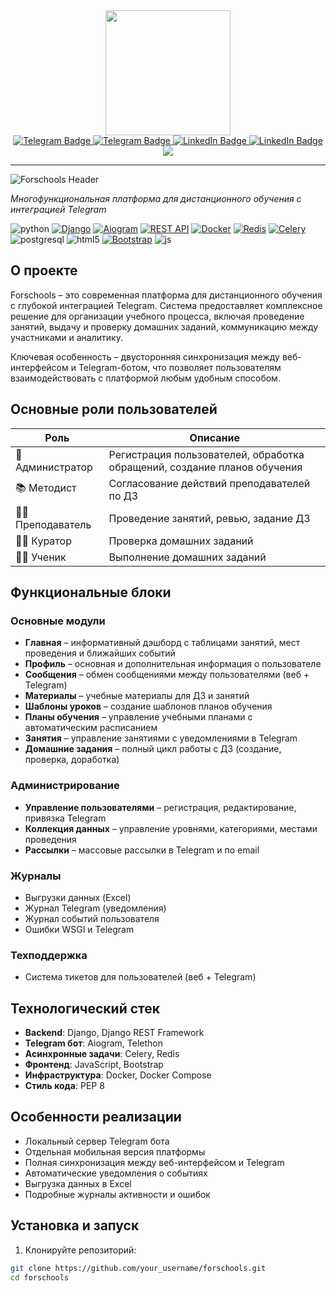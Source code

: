 <div id="header" align="center">
  <img src="https://media.giphy.com/media/h408T6Y5GfmXBKW62l/giphy.gif" width="200"/>
</div>

<div id="badges" align="center">
  <a href="https://t.me/devil_on_the_wheel">
    <img src="https://img.shields.io/badge/telegram-26A5E4?style=for-the-badge&logo=telegram&logoColor=white" alt="Telegram Badge"/>
  </a>
  <a href="https://wa.me/+79117488008">
    <img src="https://img.shields.io/badge/whatsapp-25D366?style=for-the-badge&logo=whatsapp&logoColor=white" alt="Telegram Badge"/>
  </a>
  <a href="https://www.linkedin.com/in/igor526/">
    <img src="https://img.shields.io/badge/LinkedIn-0A66C2?style=for-the-badge&logo=linkedin&logoColor=white" alt="LinkedIn Badge"/>
  </a>
  <a href="igor-526@yandex.ru">
    <img src="https://img.shields.io/badge/email-orange?style=for-the-badge&logo=mail.ru&logoColor=white" alt="LinkedIn Badge"/>
  </a>
</div>

<div id="view_counter" align="center">
  <img src="https://komarev.com/ghpvc/?username=igor-526&color=blue&style=for-the-badge&label=Просмотры профиля"/>
</div>

---

![Forschools Header](gitstatic/githeader.png)

*Многофункциональная платформа для дистанционного обучения с интеграцией Telegram*

![python](https://img.shields.io/badge/python-3776AB?style=for-the-badge&logo=python&logoColor=white)
[![Django](https://img.shields.io/badge/Django-092E20?style=for-the-badge&logo=django&logoColor=white)](https://www.djangoproject.com/)
[![Aiogram](https://img.shields.io/badge/Aiogram-2CA5E0?style=for-the-badge&logo=telegram&logoColor=white)](https://docs.aiogram.dev/)
[![REST API](https://img.shields.io/badge/REST_API-FF6C37?style=for-the-badge&logo=fastapi&logoColor=white)](https://www.django-rest-framework.org/)
[![Docker](https://img.shields.io/badge/Docker-2496ED?style=for-the-badge&logo=docker&logoColor=white)](https://www.docker.com/)
[![Redis](https://img.shields.io/badge/Redis-DC382D?style=for-the-badge&logo=redis&logoColor=white)](https://redis.io/)
[![Celery](https://img.shields.io/badge/Celery-37814A?style=for-the-badge&logo=celery&logoColor=white)](https://docs.celeryq.dev/)
![postgresql](https://img.shields.io/badge/postgresql-4169E1?style=for-the-badge&logo=postgresql&logoColor=white)
![html5](https://img.shields.io/badge/html5-E34F26?style=for-the-badge&logo=html5&logoColor=white)
[![Bootstrap](https://img.shields.io/badge/Bootstrap-7952B3?style=for-the-badge&logo=bootstrap&logoColor=white)](https://getbootstrap.com/)
![js](https://img.shields.io/badge/JavaScript-F7DF1E?style=for-the-badge&logo=javascript&logoColor=white)

## О проекте

Forschools – это современная платформа для дистанционного обучения с глубокой интеграцией Telegram. Система предоставляет комплексное решение для организации учебного процесса, включая проведение занятий, выдачу и проверку домашних заданий, коммуникацию между участниками и аналитику.

Ключевая особенность – двусторонняя синхронизация между веб-интерфейсом и Telegram-ботом, что позволяет пользователям взаимодействовать с платформой любым удобным способом.

## Основные роли пользователей

| Роль | Описание |
|------|----------|
| 👑 Администратор | Регистрация пользователей, обработка обращений, создание планов обучения |
| 📚 Методист | Согласование действий преподавателей по ДЗ |
| 👨‍🏫 Преподаватель | Проведение занятий, ревью, задание ДЗ |
| 👩‍💼 Куратор | Проверка домашних заданий |
| 👨‍🎓 Ученик | Выполнение домашних заданий |

## Функциональные блоки

### Основные модули
- **Главная** – информативный дэшборд с таблицами занятий, мест проведения и ближайших событий
- **Профиль** – основная и дополнительная информация о пользователе
- **Сообщения** – обмен сообщениями между пользователями (веб + Telegram)
- **Материалы** – учебные материалы для ДЗ и занятий
- **Шаблоны уроков** – создание шаблонов планов обучения
- **Планы обучения** – управление учебными планами с автоматическим расписанием
- **Занятия** – управление занятиями с уведомлениями в Telegram
- **Домашние задания** – полный цикл работы с ДЗ (создание, проверка, доработка)

### Администрирование
- **Управление пользователями** – регистрация, редактирование, привязка Telegram
- **Коллекция данных** – управление уровнями, категориями, местами проведения
- **Рассылки** – массовые рассылки в Telegram и по email

### Журналы
- Выгрузки данных (Excel)
- Журнал Telegram (уведомления)
- Журнал событий пользователя
- Ошибки WSGI и Telegram

### Техподдержка
- Система тикетов для пользователей (веб + Telegram)

## Технологический стек

- **Backend**: Django, Django REST Framework
- **Telegram бот**: Aiogram, Telethon
- **Асинхронные задачи**: Celery, Redis
- **Фронтенд**: JavaScript, Bootstrap
- **Инфраструктура**: Docker, Docker Compose
- **Стиль кода**: PEP 8

## Особенности реализации

- Локальный сервер Telegram бота
- Отдельная мобильная версия платформы
- Полная синхронизация между веб-интерфейсом и Telegram
- Автоматические уведомления о событиях
- Выгрузка данных в Excel
- Подробные журналы активности и ошибок

## Установка и запуск

1. Клонируйте репозиторий:
```bash
git clone https://github.com/your_username/forschools.git
cd forschools

```



